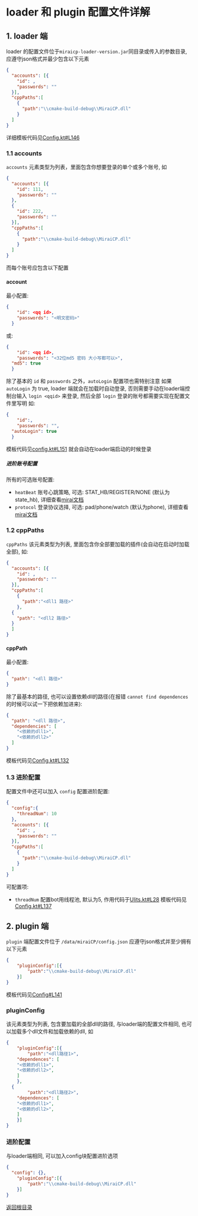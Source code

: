 # loader 和 plugin 配置文件详解

## 1. loader 端
loader 的配置文件位于`miraicp-loader-version.jar`同目录或传入的参数目录, 应遵守json格式并最少包含以下元素
```json
{
  "accounts": [{
	"id": ,
	"passwords": ""
  }],
  "cppPaths":[
	{
	  "path":"\\cmake-build-debug\\MiraiCP.dll"
	}
  ]
}
```
详细模板代码见[Config.kt#L146](https://github.com/Nambers/MiraiCP/blob/master/kotlin/shared/src/main/kotlin/Config.kt#L146)
### 1.1 accounts
`accounts` 元素类型为列表，里面包含你想要登录的单个或多个账号, 如
```json
{
  "accounts": [{
	"id": 111,
	"passwords": ""
  },
  {
	"id": 222,
	"passwords": ""
  }],
  "cppPaths":[
	{
	  "path":"\\cmake-build-debug\\MiraiCP.dll"
	}
  ]
}
```
而每个账号应包含以下配置
#### account
最小配置:
```json
{
	"id": <qq id>,
	"passwords": "<明文密码>"
  }
```
或:
```json
{
	"id": <qq id>,
	"passwords": "<32位md5 密码 大小写都可以>",
  "md5": true
  }
```
除了基本的 `id` 和 `passwords` 之外，`autoLogin` 配置项也需特别注意
如果 `autoLogin` 为 true, loader 端就会在加载时自动登录, 否则需要手动在loader端控制台输入 `login <qqid>` 来登录, 然后全部 `login` 登录的账号都需要实现在配置文件里写明
如:
```json
{
	"id":,
	"passwords": "",
  "autoLogin": true
  }
```
模板代码见[config.kt#L151](https://github.com/Nambers/MiraiCP/blob/master/kotlin/shared/src/main/kotlin/Config.kt#L151)
就会自动在loader端启动的时候登录
##### 进阶账号配置
所有的可选账号配置:
- `heatBeat` 账号心跳策略, 可选: STAT_HB/REGISTER/NONE (默认为state_hb), 详细查看[mirai文档](https://github.com/mamoe/mirai/blob/dev/docs/Bots.md#%E5%88%87%E6%8D%A2%E5%BF%83%E8%B7%B3%E7%AD%96%E7%95%A5)
- `protocol` 登录协议选择, 可选: pad/phone/watch (默认为phone), 详细查看[mirai文档](https://github.com/mamoe/mirai/blob/dev/docs/Bots.md#%E5%88%87%E6%8D%A2%E7%99%BB%E5%BD%95%E5%8D%8F%E8%AE%AE)

### 1.2 cppPaths
`cppPaths` 该元素类型为列表, 里面包含你全部要加载的插件(会自动在启动时加载全部), 如:
```json
{
  "accounts": [{
	"id": ,
	"passwords": ""
  }],
  "cppPaths":[
	{
	  "path":"<dll1 路径>"
	},
  {
    "path": "<dll2 路径>"
  }
  ]
}
```
#### cppPath
最小配置:
```json
{
  "path": "<dll 路径>"
}
```
除了最基本的路径, 也可以设置依赖dll的路径(在报错 `cannot find dependences` 的时候可以试一下把依赖加进来):
```json
{
  "path": "<dll 路径>",
  "dependencies": [
    "<依赖的dll1>",
    "<依赖的dll2>"
  ]
}
```
模板代码见[Config.kt#L132](https://github.com/Nambers/MiraiCP/blob/master/kotlin/shared/src/main/kotlin/Config.kt#L132)
### 1.3 进阶配置
配置文件中还可以加入 `config` 配置进阶配置:
```json
{
  "config":{
    "threadNum": 10
  },
  "accounts": [{
	"id": ,
	"passwords": ""
  }],
  "cppPaths":[
	{
	  "path":"\\cmake-build-debug\\MiraiCP.dll"
	}
  ]
}
```
可配置项:
- `threadNum` 配置bot用线程池, 默认为5, 作用代码于[Ulits.kt#L28](https://github.com/Nambers/MiraiCP/blob/master/kotlin/shared/src/main/kotlin/Ulits.kt#L28)
模板代码见[Config.kt#L137](https://github.com/Nambers/MiraiCP/blob/master/kotlin/shared/src/main/kotlin/Config.kt#L137)
## 2. plugin 端
`plugin` 端配置文件位于 `/data/miraiCP/config.json` 应遵守json格式并至少拥有以下元素
```json
{
	"pluginConfig":[{
		"path":"\\cmake-build-debug\\MiraiCP.dll"
	}]
}
```
模板代码见[Config#L141](https://github.com/Nambers/MiraiCP/blob/master/kotlin/shared/src/main/kotlin/Config.kt#L141)
### pluginConfig
该元素类型为列表, 包含要加载的全部dll的路径, 与loader端的配置文件相同, 也可以加载多个dll文件和加载依赖的dll, 如
```json
{
	"pluginConfig":[{
		"path":"<dll路径1>",
    "dependences": [
    "<依赖的dll1>",
    "<依赖的dll2>",
    ]
	},
  {
		"path":"<dll路径2>",
    "dependences": [
    "<依赖的dll1>",
    "<依赖的dll2>",
    ]
	}]
}
```
### 进阶配置
与loader端相同, 可以加入config块配置进阶选项
```json
{
  "config": {},
	"pluginConfig":[{
		"path":"\\cmake-build-debug\\MiraiCP.dll"
	}]
}
```

[返回根目录](.)
